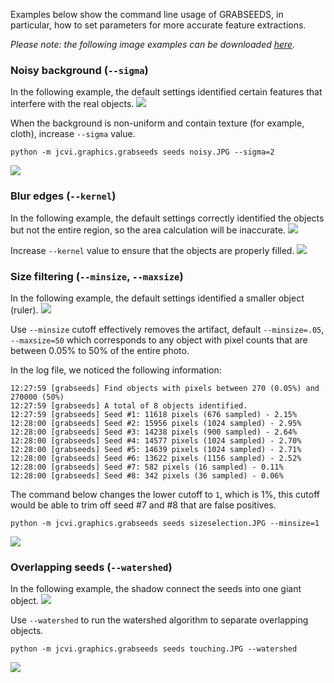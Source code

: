 Examples below show the command line usage of GRABSEEDS, in particular, how to set parameters for more accurate feature extractions.

*Please note: the following image examples can be downloaded [here](https://www.dropbox.com/s/is4jrmlmmcfdpdp/test-data.zip).*

### Noisy background (``--sigma``)
In the following example, the default settings identified certain features that interfere with the real objects.
![](https://www.dropbox.com/s/uuugd17c9rq5ypa/noisy0.png?raw=1)

When the background is non-uniform and contain texture (for example, cloth), increase ``--sigma`` value. 
```
python -m jcvi.graphics.grabseeds seeds noisy.JPG --sigma=2
```
![](https://www.dropbox.com/s/w3uny2rmde6vx1p/noisy.png?raw=1)

### Blur edges (``--kernel``)
In the following example, the default settings correctly identified the objects but not the entire region, so the area calculation will be inaccurate. 
![](https://www.dropbox.com/s/fu7bv728m3gm949/bluredges0.png?raw=1)

Increase ``--kernel`` value to ensure that the objects are properly filled.
![](https://www.dropbox.com/s/yu9ehsi6sqifuaa/bluredges.png?raw=1)

### Size filtering (``--minsize``, ``--maxsize``)
In the following example, the default settings identified a smaller object (ruler).
![](https://www.dropbox.com/s/39qg8ywwc7j2eed/sizeselection0.png?raw=1)

Use ``--minsize`` cutoff effectively removes the artifact, default ``--minsize=.05``, ``--maxsize=50`` which corresponds to any object with pixel counts that are between 0.05% to 50% of the entire photo. 

In the log file, we noticed the following information:
```
12:27:59 [grabseeds] Find objects with pixels between 270 (0.05%) and 270000 (50%)
12:27:59 [grabseeds] A total of 8 objects identified.
12:27:59 [grabseeds] Seed #1: 11618 pixels (676 sampled) - 2.15%
12:28:00 [grabseeds] Seed #2: 15956 pixels (1024 sampled) - 2.95%
12:28:00 [grabseeds] Seed #3: 14238 pixels (900 sampled) - 2.64%
12:28:00 [grabseeds] Seed #4: 14577 pixels (1024 sampled) - 2.70%
12:28:00 [grabseeds] Seed #5: 14639 pixels (1024 sampled) - 2.71%
12:28:00 [grabseeds] Seed #6: 13622 pixels (1156 sampled) - 2.52%
12:28:00 [grabseeds] Seed #7: 582 pixels (16 sampled) - 0.11%
12:28:00 [grabseeds] Seed #8: 342 pixels (36 sampled) - 0.06%
```
The command below changes the lower cutoff to ``1``, which is 1%, this cutoff would be able to trim off seed #7 and #8 that are false positives.
```
python -m jcvi.graphics.grabseeds seeds sizeselection.JPG --minsize=1
```
![](https://www.dropbox.com/s/ba7o8azsgn3vryq/sizeselection.png?raw=1)

### Overlapping seeds (``--watershed``)
In the following example, the shadow connect the seeds into one giant object.
![](https://www.dropbox.com/s/c8ue53xz4vfel1f/touching0.png?raw=1)

Use ``--watershed`` to run the watershed algorithm to separate overlapping objects.
```
python -m jcvi.graphics.grabseeds seeds touching.JPG --watershed
```
![](https://www.dropbox.com/s/yh5tjot8syva54p/touching.png?raw=1)